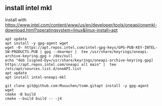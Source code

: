 ## install intel mkl
install with https://www.intel.com/content/www/us/en/developer/tools/oneapi/onemkl-download.html?operatingsystem=linux&linux-install=apt

```
apt update
apt install -y gpg-agent wget
wget -O- https://apt.repos.intel.com/intel-gpg-keys/GPG-PUB-KEY-INTEL-SW-PRODUCTS.PUB | gpg --dearmor |  tee /usr/share/keyrings/oneapi-archive-keyring.gpg > /dev/null
echo "deb [signed-by=/usr/share/keyrings/oneapi-archive-keyring.gpg] https://apt.repos.intel.com/oneapi all main" |  tee /etc/apt/sources.list.d/oneAPI.list
apt update
apt install intel-oneapi-mkl
```


```
git clone git@github.com:Muuuchen/tsmm.gitapt install -y gpg-agent wget
cmake -B build
cmake --build build -- -j4

```
